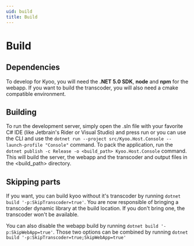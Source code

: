 ```yaml
---
uid: build
title: Build
---
```


# Build

## Dependencies

To develop for Kyoo, you will need the **.NET 5.0 SDK**, **node** and **npm** for the webapp. If you want to build the transcoder, you will also need a cmake compatible environment.

## Building
To run the development server, simply open the .sln file with your favorite C# IDE (like Jetbrain's Rider or Visual Studio) and press run or you can use the CLI and use the ```dotnet run --project src/Kyoo.Host.Console --launch-profile "Console"``` command.
To pack the application, run the ```dotnet publish -c Release -o <build_path> Kyoo.Host.Console``` command. This will build the server, the webapp and the transcoder and output files in the <build_path> directory.

## Skipping parts
If you want, you can build kyoo without it's transcoder by running ```dotnet build '-p:SkipTranscoder=true'```. You are now responsible of bringing a transcoder dynamic library at the build location. If you don't bring one, the transcoder won't be available.

You can also disable the webapp build by running ```dotnet build '-p:SkipWebApp=true'```. Those two options can be combined by running ```dotnet build '-p:SkipTranscoder=true;SkipWebApp=true'```

